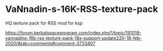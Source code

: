 # VaNnadin-s-16K-RSS-texture-pack
HQ texture pack for RSS mod for ksp

https://forum.kerbalspaceprogram.com/index.php?/topic/191018-vannadins-16k-rss-texture-pack-18x-support-update220-18-feb-2020/&tab=comments#comment-3733407
